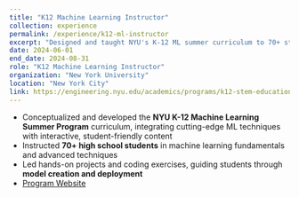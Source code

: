 ```yaml
---
title: "K12 Machine Learning Instructor"
collection: experience
permalink: /experience/k12-ml-instructor
excerpt: "Designed and taught NYU's K-12 ML summer curriculum to 70+ students, combining theory with hands-on coding and deployment."
date: 2024-06-01
end_date: 2024-08-31
role: "K12 Machine Learning Instructor"
organization: "New York University"
location: "New York City"
link: https://engineering.nyu.edu/academics/programs/k12-stem-education/machine-learning-ml
---
```


- Conceptualized and developed the **NYU K-12 Machine Learning Summer Program** curriculum, integrating cutting-edge ML techniques with interactive, student-friendly content
- Instructed **70+ high school students** in machine learning fundamentals and advanced techniques
- Led hands-on projects and coding exercises, guiding students through **model creation and deployment**
- [Program Website](https://engineering.nyu.edu/academics/programs/k12-stem-education/machine-learning-ml)
